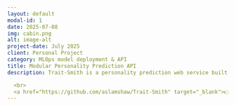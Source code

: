 ```yaml
---
layout: default
modal-id: 1
date: 2025-07-08
img: cabin.png
alt: image-alt
project-date: July 2025
client: Personal Project
category: MLOps model deployment & API
title: Modular Personality Prediction API
description: Trait-Smith is a personality prediction web service built using FastAPI and a custom ML pipeline. It uses behavioral inputs to predict personality types via a stacked ensemble model combining Random Forest, XGBoost, SVM, and Gradient Boosting, with Logistic Regression as the meta-learner. Feature engineering, encoding, selection, and pipeline automation were implemented from scratch.

  <br>
  <a href="https://github.com/aslamshaw/Trait-Smith" target="_blank">👉 View on GitHub</a>
---
```

